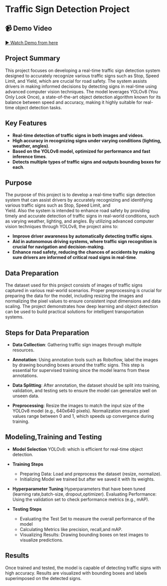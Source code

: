# Traffic Sign Detection Project #


## 📹 Demo Video

[▶️ Watch Demo from here](https://drive.google.com/file/d/1WzLNezre0_KpKwNhJewsTOiHJcJ4L_j_/view?usp=sharing)

##  Project Summary
This project focuses on developing a real-time traffic sign detection system designed to accurately recognize various traffic signs such as Stop, Speed Limit, and Yield, which are crucial for road safety. The system assists drivers in making informed decisions by detecting signs in real-time using advanced computer vision techniques.
The model leverages YOLOv8 (You Only Look Once), a state-of-the-art object detection algorithm known for its balance between speed and accuracy, making it highly suitable for real-time object detection tasks.

##  Key Features
-   **Real-time detection of traffic signs in both images and videos**.
-   **High accuracy in recognizing signs under varying conditions (lighting, weather, angles)**.
-   **Based on the YOLOv8 model, optimized for performance and fast inference times**.
-   **Detects multiple types of traffic signs and outputs bounding boxes for each**.

##  Purpose
  The purpose of this project is to develop a real-time traffic sign detection system that can assist drivers by accurately recognizing and identifying various traffic signs such as Stop, Speed Limit, and    
  Yield. Also the system is intended to enhance road safety by providing timely and accurate detection of traffic signs in real-world conditions, such as varying weather, lighting, and angles.
  By utilizing advanced computer vision techniques through YOLOv8, the project aims to:
- **Improve driver awareness by automatically detecting traffic signs**.
- **Aid in autonomous driving systems, where traffic sign recognition is crucial for navigation and decision-making**.
- **Enhance road safety, reducing the chances of accidents by making sure drivers are informed of critical road signs in real-time**.

##  Data Preparation
The dataset used for this project consists of images of traffic signs captured in various real-world scenarios. Proper preprocessing is crucial for preparing the data for the model, including resizing the images and normalizing the pixel values to ensure consistent input dimensions and data scaling.
The project demonstrates how deep learning and object detection can be used to build practical solutions for intelligent transportation systems.

## Steps for Data Preparation
- **Data Collection**: Gathering traffic sign images through multiple resources.
- **Annotation**: Using annotation tools such as Roboflow, label the images by drawing bounding boxes around the traffic signs. This step is essential for supervised training since the model learns from these    annotations.

- **Data Splitting**: After annotation, the dataset should be split into training, validation, and testing sets to ensure the model can generalize well on unseen data.

- **Preprocessing**: Resize the images to match the input size of the YOLOv8 model (e.g., 640x640 pixels). Normalization ensures pixel values range between 0 and 1, which speeds up convergence during training.


## Modeling,Training and Testing
- **Model Selection**
YOLOv8: which is efficient for real-time object detection.

- **Training Steps**
	- Preparing Data: Load and preprocess the dataset (resize, normalize).
	- Initializing Model we trained but after we saved it with Its weights.
- **Hyperparameter Tuning**
Hyperparameters that have been tuned (learning rate,batch-size, dropout,optimizer).
Evaluating Performance: Using the validation set to check performance metrics (e.g., mAP).

- **Testing Steps**
	- Evaluating the Test Set to measure the overall performance of the model
  	- Calculating Metrics like precision, recall,and mAP.
	- Visualizing Results: Drawing bounding boxes on test images to visualize predictions.

##  Results
Once trained and tested, the model is capable of detecting traffic signs with high accuracy. Results are visualized with bounding boxes and labels superimposed on the detected signs.

